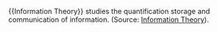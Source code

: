 {{Information Theory}} studies the quantification storage and communication of information. (Source: [Information Theory](https://en.wikipedia.org/wiki/Information_theory)).